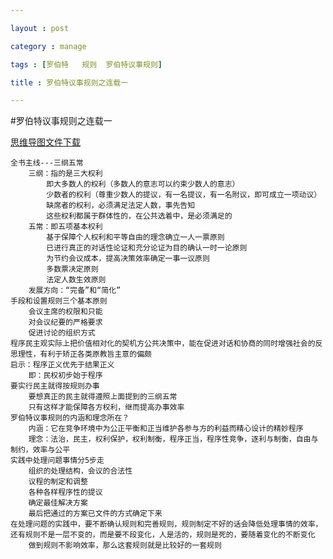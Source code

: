 ```yaml
---

layout : post

category : manage

tags : [罗伯特   规则  罗伯特议事规则]

title : 罗伯特议事规则之连载一

---
```


#罗伯特议事规则之连载一

[思维导图文件下载](http://222.73.28.23/8/file.data.vdisk.me/3020416/0002b0a916e8412908a549974366ca81edde0123?ip=1359688368,10.73.26.25&ssig=dBQCzqSUqH&Expires=1359687168&KID=sae,l30zoo1wmz&fn=%E5%90%8D%E8%91%97%E8%AF%BB%E6%84%9F%E8%BF%9E%E8%BD%BD%E4%B8%80.mm)

    全书主线---三纲五常
        三纲：指的是三大权利
            即大多数人的权利（多数人的意志可以约束少数人的意志）
            少数者的权利（尊重少数人的提议，有一名提议，有一名附议，即可成立一项动议）
            缺席者的权利，必须满足法定人数，事先告知
            这些权利都属于群体性的，在公共选着中，是必须满足的
        五常：即五项基本权利
            基于保障个人权利和平等自由的理念确立一人一票原则
            已进行真正的对话性论证和充分论证为目的确认一时一论原则
            为节约会议成本，提高决策效率确定一事一议原则
            多数票决定原则
            法定人数生效原则
        发展方向：“完备”和“简化”
    手段和设置规则三个基本原则
        会议主席的权限和只能
        对会议纪要的严格要求
        促进讨论的组织方式
    程序民主观实际上把价值相对化的契机方公共决策中，能在促进对话和协商的同时增强社会的反思理性，有利于矫正各类原教旨主意的偏颇
    启示：程序正义优先于结果正义
        即：民权初步始于程序
    要实行民主就得按规则办事
        要想真正的民主就得遵照上面提到的三纲五常
        只有这样才能保障各方权利，继而提高办事效率
    罗伯特议事规则的内涵和理念所在？
        内涵：它在竞争环境中为公正平衡和正当维护各参与方的利益而精心设计的精妙程序
        理念：法治，民主，权利保护，权利制衡，程序正当，程序性竞争，逐利与制衡，自由与制约，效率与公平
    实践中处理问题事情分5步走
        组织的处理结构，会议的合法性
        议程的制定和调整
        各种各样程序性的提议
        确定最佳解决方案
        最后把通过的方案已文件的方式确定下来
    在处理问题的实践中，要不断确认规则和完善规则，规则制定不好的话会降低处理事情的效率，还有规则不是一层不变的，而是要不段变化，人是活的，规则是死的，要随着变化的不断变化
        做到规则不影响效率，那么这套规则就是比较好的一套规则







